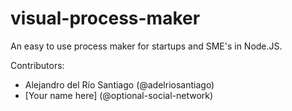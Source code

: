 # visual-process-maker

An easy to use process maker for startups and SME's in Node.JS.

Contributors:

 - Alejandro del Río Santiago (@adelriosantiago)
 - [Your name here] (@optional-social-network)